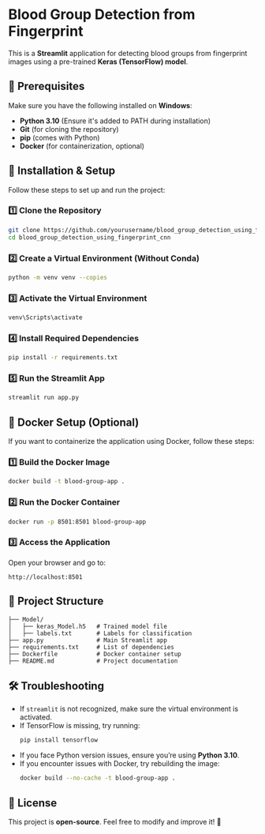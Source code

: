 # Blood Group Detection from Fingerprint

This is a **Streamlit** application for detecting blood groups from fingerprint images using a pre-trained **Keras (TensorFlow) model**.

## 📌 Prerequisites
Make sure you have the following installed on **Windows**:
- **Python 3.10** (Ensure it's added to PATH during installation)
- **Git** (for cloning the repository)
- **pip** (comes with Python)
- **Docker** (for containerization, optional)

## 🚀 Installation & Setup
Follow these steps to set up and run the project:

### 1️⃣ Clone the Repository
```sh
git clone https://github.com/yourusername/blood_group_detection_using_fingerprint_cnn.git
cd blood_group_detection_using_fingerprint_cnn
```

### 2️⃣ Create a Virtual Environment (Without Conda)
```sh
python -m venv venv --copies
```

### 3️⃣ Activate the Virtual Environment
```sh
venv\Scripts\activate
```

### 4️⃣ Install Required Dependencies
```sh
pip install -r requirements.txt
```

### 5️⃣ Run the Streamlit App
```sh
streamlit run app.py
```

## 🐳 Docker Setup (Optional)
If you want to containerize the application using Docker, follow these steps:

### 1️⃣ Build the Docker Image
```sh
docker build -t blood-group-app .
```

### 2️⃣ Run the Docker Container
```sh
docker run -p 8501:8501 blood-group-app
```

### 3️⃣ Access the Application
Open your browser and go to:
```
http://localhost:8501
```

## 📂 Project Structure
```
├── Model/
│   ├── keras_Model.h5   # Trained model file
│   ├── labels.txt       # Labels for classification
├── app.py               # Main Streamlit app
├── requirements.txt     # List of dependencies
├── Dockerfile           # Docker container setup
├── README.md            # Project documentation
```

## 🛠 Troubleshooting
- If `streamlit` is not recognized, make sure the virtual environment is activated.
- If TensorFlow is missing, try running:
  ```sh
  pip install tensorflow
  ```
- If you face Python version issues, ensure you’re using **Python 3.10**.
- If you encounter issues with Docker, try rebuilding the image:
  ```sh
  docker build --no-cache -t blood-group-app .
  ```

## 📜 License
This project is **open-source**. Feel free to modify and improve it! 🎉

